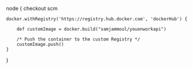 node {
    checkout scm

    docker.withRegistry('https://registry.hub.docker.com', 'dockerHub') {

        def customImage = docker.build("samjammoul/youonworkapi")

        /* Push the container to the custom Registry */
        customImage.push()
    }
}